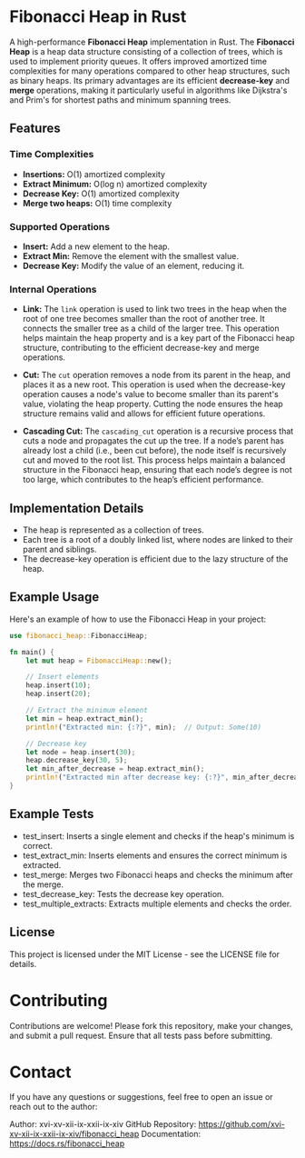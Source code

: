 # Fibonacci Heap in Rust


A high-performance **Fibonacci Heap** implementation in Rust. The **Fibonacci Heap** is a heap data structure consisting of a collection of trees, which is used to implement priority queues. It offers improved amortized time complexities for many operations compared to other heap structures, such as binary heaps. Its primary advantages are its efficient **decrease-key** and **merge** operations, making it particularly useful in algorithms like Dijkstra's and Prim's for shortest paths and minimum spanning trees.


## Features

### Time Complexities
- **Insertions:** O(1) amortized complexity
- **Extract Minimum:** O(log n) amortized complexity
- **Decrease Key:** O(1) amortized complexity
- **Merge two heaps:** O(1) time complexity

### Supported Operations
- **Insert:** Add a new element to the heap.
- **Extract Min:** Remove the element with the smallest value.
- **Decrease Key:** Modify the value of an element, reducing it.

### Internal Operations

- **Link:** The `link` operation is used to link two trees in the heap when the root of one tree becomes smaller than the root of another tree. It connects the smaller tree as a child of the larger tree. This operation helps maintain the heap property and is a key part of the Fibonacci heap structure, contributing to the efficient decrease-key and merge operations.

- **Cut:** The `cut` operation removes a node from its parent in the heap, and places it as a new root. This operation is used when the decrease-key operation causes a node's value to become smaller than its parent's value, violating the heap property. Cutting the node ensures the heap structure remains valid and allows for efficient future operations.

- **Cascading Cut:** The `cascading_cut` operation is a recursive process that cuts a node and propagates the cut up the tree. If a node’s parent has already lost a child (i.e., been cut before), the node itself is recursively cut and moved to the root list. This process helps maintain a balanced structure in the Fibonacci heap, ensuring that each node’s degree is not too large, which contributes to the heap’s efficient performance.


## Implementation Details

- The heap is represented as a collection of trees.
- Each tree is a root of a doubly linked list, where nodes are linked to their parent and siblings.
- The decrease-key operation is efficient due to the lazy structure of the heap.


## Example Usage

Here's an example of how to use the Fibonacci Heap in your project:

```rust
use fibonacci_heap::FibonacciHeap;

fn main() {
    let mut heap = FibonacciHeap::new();

    // Insert elements
    heap.insert(10);
    heap.insert(20);

    // Extract the minimum element
    let min = heap.extract_min();
    println!("Extracted min: {:?}", min);  // Output: Some(10)

    // Decrease key
    let node = heap.insert(30);
    heap.decrease_key(30, 5);
    let min_after_decrease = heap.extract_min();
    println!("Extracted min after decrease key: {:?}", min_after_decrease);  // Output: Some(5)
}
```

## Example Tests
- test_insert: Inserts a single element and checks if the heap's minimum is correct.
- test_extract_min: Inserts elements and ensures the correct minimum is extracted.
- test_merge: Merges two Fibonacci heaps and checks the minimum after the merge.
- test_decrease_key: Tests the decrease key operation.
- test_multiple_extracts: Extracts multiple elements and checks the order.

## License

This project is licensed under the MIT License - see the LICENSE file for details.

# Contributing

Contributions are welcome! Please fork this repository, make your changes, and submit a pull request. Ensure that all tests pass before submitting.

# Contact

If you have any questions or suggestions, feel free to open an issue or reach out to the author:

Author: xvi-xv-xii-ix-xxii-ix-xiv
GitHub Repository: https://github.com/xvi-xv-xii-ix-xxii-ix-xiv/fibonacci_heap
Documentation: https://docs.rs/fibonacci_heap